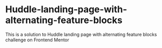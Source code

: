# Huddle-landing-page-with-alternating-feature-blocks
This is a solution to Huddle landing page with alternating feature blocks challenge on Frontend Mentor
